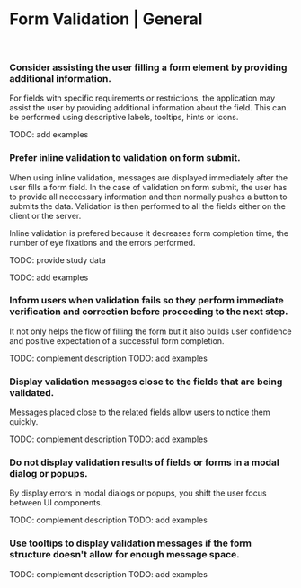 # Form Validation | General

<br>


### Consider assisting the user filling a form element by providing additional information.

For fields with specific requirements or restrictions, the application may assist the user by providing additional information about the field. This can be performed using descriptive
labels, tooltips, hints or icons.

TODO: add examples
<br>


### Prefer inline validation to validation on form submit.

When using inline validation, messages are displayed immediately after the user fills a form field. In the case of validation on form submit, the user has to provide all neccessary
information and then normally pushes a button to submits the data. Validation is then performed to all the fields either on the client or the server.

Inline validation is prefered because it decreases form completion time, the number of eye fixations and the errors performed.

TODO: provide study data

TODO: add examples
<br>


### Inform users when validation fails so they perform immediate verification and correction before proceeding to the next step.

It not only helps the flow of filling the form but it also builds user confidence and positive expectation of a successful form completion.

TODO: complement description
TODO: add examples
<br>


### Display validation messages close to the fields that are being validated.

Messages placed close to the related fields allow users to notice them quickly.

TODO: complement description
TODO: add examples
<br>


### Do not display validation results of fields or forms in a modal dialog or popups.

By display errors in modal dialogs or popups, you shift the user focus between UI components.

TODO: complement description
TODO: add examples
<br>


### Use tooltips to display validation messages if the form structure doesn't allow for enough message space.

TODO: complement description
TODO: add examples
<br>

